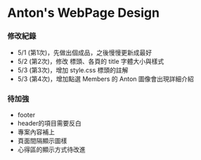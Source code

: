 # Anton's WebPage Design

### 修改紀錄
- 5/1 (第1次)，先做出個成品，之後慢慢更新成最好
- 5/2 (第2次)，修改 標頭、各頁的 title 字體大小與樣式
- 5/3 (第3次)，增加 style.css 標頭的註解
- 5/3 (第4次)，增加點選 Members 的 Anton 圖像會出現詳細介紹 

### 待加強
- footer
- header的項目需要反白
- 專案內容補上
- 頁面間隔顯示圖樣
- 心得區的顯示方式待改進

